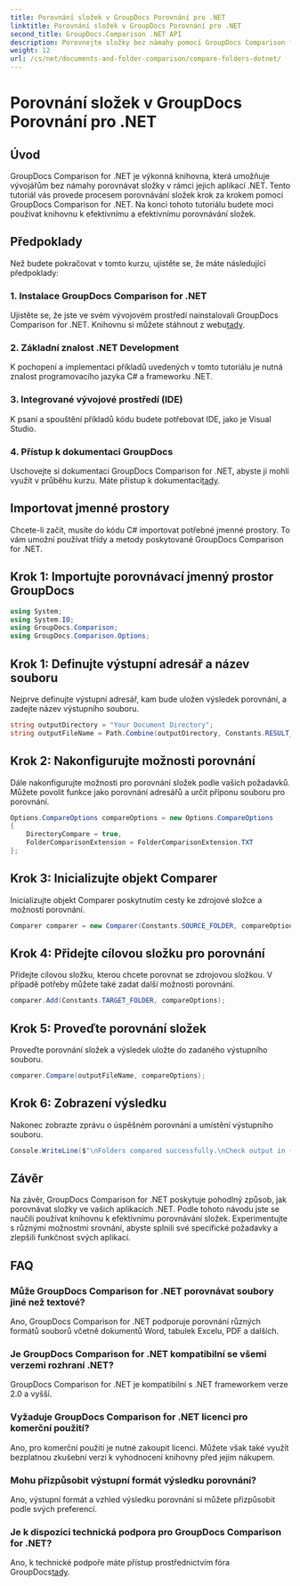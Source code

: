 ```yaml
---
title: Porovnání složek v GroupDocs Porovnání pro .NET
linktitle: Porovnání složek v GroupDocs Porovnání pro .NET
second_title: GroupDocs.Comparison .NET API
description: Porovnejte složky bez námahy pomocí GroupDocs Comparison for .NET. Následujte náš krok za krokem pro efektivní srovnání složek. Vylepšete své aplikace .NET.
weight: 12
url: /cs/net/documents-and-folder-comparison/compare-folders-dotnet/
---
```


# Porovnání složek v GroupDocs Porovnání pro .NET

## Úvod
GroupDocs Comparison for .NET je výkonná knihovna, která umožňuje vývojářům bez námahy porovnávat složky v rámci jejich aplikací .NET. Tento tutoriál vás provede procesem porovnávání složek krok za krokem pomocí GroupDocs Comparison for .NET. Na konci tohoto tutoriálu budete moci používat knihovnu k efektivnímu a efektivnímu porovnávání složek.
## Předpoklady
Než budete pokračovat v tomto kurzu, ujistěte se, že máte následující předpoklady:
### 1. Instalace GroupDocs Comparison for .NET
 Ujistěte se, že jste ve svém vývojovém prostředí nainstalovali GroupDocs Comparison for .NET. Knihovnu si můžete stáhnout z webu[tady](https://releases.groupdocs.com/comparison/net/).
### 2. Základní znalost .NET Development
K pochopení a implementaci příkladů uvedených v tomto tutoriálu je nutná znalost programovacího jazyka C# a frameworku .NET.
### 3. Integrované vývojové prostředí (IDE)
K psaní a spouštění příkladů kódu budete potřebovat IDE, jako je Visual Studio.
### 4. Přístup k dokumentaci GroupDocs
Uschovejte si dokumentaci GroupDocs Comparison for .NET, abyste ji mohli využít v průběhu kurzu. Máte přístup k dokumentaci[tady](https://tutorials.groupdocs.com/comparison/net/).

## Importovat jmenné prostory
Chcete-li začít, musíte do kódu C# importovat potřebné jmenné prostory. To vám umožní používat třídy a metody poskytované GroupDocs Comparison for .NET.
## Krok 1: Importujte porovnávací jmenný prostor GroupDocs
```csharp
using System;
using System.IO;
using GroupDocs.Comparison;
using GroupDocs.Comparison.Options;
```

## Krok 1: Definujte výstupní adresář a název souboru
Nejprve definujte výstupní adresář, kam bude uložen výsledek porovnání, a zadejte název výstupního souboru.
```csharp
string outputDirectory = "Your Document Directory";
string outputFileName = Path.Combine(outputDirectory, Constants.RESULT_FOLDER);
```
## Krok 2: Nakonfigurujte možnosti porovnání
Dále nakonfigurujte možnosti pro porovnání složek podle vašich požadavků. Můžete povolit funkce jako porovnání adresářů a určit příponu souboru pro porovnání.
```csharp
Options.CompareOptions compareOptions = new Options.CompareOptions
{
    DirectoryCompare = true,
    FolderComparisonExtension = FolderComparisonExtension.TXT
};
```
## Krok 3: Inicializujte objekt Comparer
Inicializujte objekt Comparer poskytnutím cesty ke zdrojové složce a možností porovnání.
```csharp
Comparer comparer = new Comparer(Constants.SOURCE_FOLDER, compareOptions);
```
## Krok 4: Přidejte cílovou složku pro porovnání
Přidejte cílovou složku, kterou chcete porovnat se zdrojovou složkou. V případě potřeby můžete také zadat další možnosti porovnání.
```csharp
comparer.Add(Constants.TARGET_FOLDER, compareOptions);
```
## Krok 5: Proveďte porovnání složek
Proveďte porovnání složek a výsledek uložte do zadaného výstupního souboru.
```csharp
comparer.Compare(outputFileName, compareOptions);
```
## Krok 6: Zobrazení výsledku
Nakonec zobrazte zprávu o úspěšném porovnání a umístění výstupního souboru.
```csharp
Console.WriteLine($"\nFolders compared successfully.\nCheck output in {Directory.GetCurrentDirectory()}.");
```

## Závěr
Na závěr, GroupDocs Comparison for .NET poskytuje pohodlný způsob, jak porovnávat složky ve vašich aplikacích .NET. Podle tohoto návodu jste se naučili používat knihovnu k efektivnímu porovnávání složek. Experimentujte s různými možnostmi srovnání, abyste splnili své specifické požadavky a zlepšili funkčnost svých aplikací.
## FAQ
### Může GroupDocs Comparison for .NET porovnávat soubory jiné než textové?
Ano, GroupDocs Comparison for .NET podporuje porovnání různých formátů souborů včetně dokumentů Word, tabulek Excelu, PDF a dalších.
### Je GroupDocs Comparison for .NET kompatibilní se všemi verzemi rozhraní .NET?
GroupDocs Comparison for .NET je kompatibilní s .NET frameworkem verze 2.0 a vyšší.
### Vyžaduje GroupDocs Comparison for .NET licenci pro komerční použití?
Ano, pro komerční použití je nutné zakoupit licenci. Můžete však také využít bezplatnou zkušební verzi k vyhodnocení knihovny před jejím nákupem.
### Mohu přizpůsobit výstupní formát výsledku porovnání?
Ano, výstupní formát a vzhled výsledku porovnání si můžete přizpůsobit podle svých preferencí.
### Je k dispozici technická podpora pro GroupDocs Comparison for .NET?
 Ano, k technické podpoře máte přístup prostřednictvím fóra GroupDocs[tady](https://forum.groupdocs.com/c/comparison/12).
